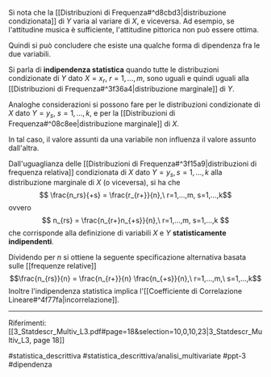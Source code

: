 Si nota che la [[Distribuzioni di Frequenza#^d8cbd3|distribuzione condizionata]] di $Y$ varia al variare di $X$, e viceversa. Ad esempio, se l'attitudine musica è sufficiente, l'attitudine pittorica non può essere ottima.

Quindi si può concludere che esiste una qualche forma di dipendenza fra le due variabili.

Si parla di **indipendenza statistica** quando tutte le distribuzioni condizionate di $Y$ dato $X = x_r,\ r=1,...,m$, sono uguali e quindi uguali alla [[Distribuzioni di Frequenza#^3f36a4|distribuzione marginale]] di $Y$.

Analoghe considerazioni si possono fare per le distribuzioni condizionate di $X$ dato $Y = y_s,\ s=1,...,k$, e per la [[Distribuzioni di Frequenza#^08c8ee|distribuzione marginale]] di $X$.

In tal caso, il valore assunti da una variabile non influenza il valore assunto dall'altra.

Dall'uguaglianza delle [[Distribuzioni di Frequenza#^3f15a9|distribuzioni di frequenza relativa]] condizionata di $X$ dato $Y=y_s, s=1,...,k$ alla distribuzione marginale di $X$ (o viceversa), si ha che $$ \frac{n_rs}{+s} = \frac{r_{r+}}{n},\ r=1,...,m, s=1,...,k$$ ovvero $$ n_{rs} = \frac{n_{r+}n_{+s}}{n},\ r=1,...,m, s=1,...,k $$ che corrisponde alla definizione di variabili $X$ e $Y$ **statisticamente indipendenti**.

Dividendo per $n$ si ottiene la seguente specificazione alternativa basata sulle [[frequenze relative]] $$\frac{n_{rs}}{n} = \frac{n_{r+}}{n} \frac{n_{+s}}{n},\ r=1,...,m,\ s=1,...,k$$
Inoltre l'indipendenza statistica implica l'[[Coefficiente di Correlazione Lineare#^4f77fa|incorrelazione]].

***
Riferimenti:
[[3_Statdescr_Multiv_L3.pdf#page=18&selection=10,0,10,23|3_Statdescr_Multiv_L3, page 18]]

#statistica_descrittiva 
#statistica_descrittiva/analisi_multivariate 
#ppt-3 
#dipendenza 